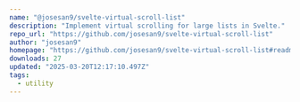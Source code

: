 ```yaml
---
name: "@josesan9/svelte-virtual-scroll-list"
description: "Implement virtual scrolling for large lists in Svelte."
repo_url: "https://github.com/josesan9/svelte-virtual-scroll-list"
author: "josesan9"
homepage: "https://github.com/josesan9/svelte-virtual-scroll-list#readme"
downloads: 27
updated: "2025-03-20T12:17:10.497Z"
tags: 
  - utility
---
```

